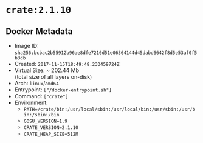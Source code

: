 # `crate:2.1.10`

## Docker Metadata

- Image ID: `sha256:bcbac2b55912b96ae8dfe7216d51e06364144d45dabd6642f8d5e53af0f5b3db`
- Created: `2017-11-15T18:49:48.233459724Z`
- Virtual Size: ~ 202.44 Mb  
  (total size of all layers on-disk)
- Arch: `linux`/`amd64`
- Entrypoint: `["/docker-entrypoint.sh"]`
- Command: `["crate"]`
- Environment:
  - `PATH=/crate/bin:/usr/local/sbin:/usr/local/bin:/usr/sbin:/usr/bin:/sbin:/bin`
  - `GOSU_VERSION=1.9`
  - `CRATE_VERSION=2.1.10`
  - `CRATE_HEAP_SIZE=512M`
